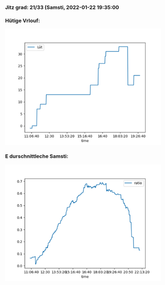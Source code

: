 ### Jitz grad: 21/33 (Samsti, 2022-01-22 19:35:00

### Hütige Vrlouf:
![Graph](Today.png)

### E durschnittleche Samsti:
![Graph](Samsti.png)